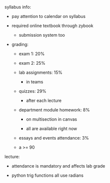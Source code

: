 syllabus info:

- pay attention to calendar on syllabus

- required online textbook through zybook
  
  - submission system too

- grading:
  
  - exam 1: 20%
  
  - exam 2: 25%
  
  - lab assignments: 15%
    
    - in teams
  
  - quizzes: 29%
    
    - after each lecture
  
  - department module homework: 8%
    
    - on multisection in canvas
    
    - all are available right now
  
  - essays and events attendance: 3%
  
  - a >= 90

lecture:

- attendance is mandatory and affects lab grade

- python trig functions all use radians
